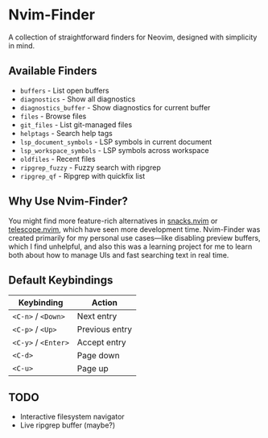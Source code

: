 # Nvim-Finder
A collection of straightforward finders for Neovim, designed with simplicity in mind.

## Available Finders
- `buffers` - List open buffers
- `diagnostics` - Show all diagnostics
- `diagnostics_buffer` - Show diagnostics for current buffer
- `files` - Browse files
- `git_files` - List git-managed files
- `helptags` - Search help tags
- `lsp_document_symbols` - LSP symbols in current document
- `lsp_workspace_symbols` - LSP symbols across workspace
- `oldfiles` - Recent files
- `ripgrep_fuzzy` - Fuzzy search with ripgrep
- `ripgrep_qf` - Ripgrep with quickfix list

## Why Use Nvim-Finder?
You might find more feature-rich alternatives in [snacks.nvim](https://github.com/folke/snacks.nvim) or [telescope.nvim](https://github.com/nvim-telescope/telescope.nvim), which have seen more development time. Nvim-Finder was created primarily for my personal use cases—like disabling preview buffers, which I find unhelpful, and also this was a learning project for me to learn both about how to manage UIs and fast searching text in real time.

## Default Keybindings
| Keybinding         | Action          |
|--------------------|-----------------|
| `<C-n>` / `<Down>` | Next entry      |
| `<C-p>` / `<Up>`   | Previous entry  |
| `<C-y>` / `<Enter>`| Accept entry    |
| `<C-d>`            | Page down       |
| `<C-u>`            | Page up         |

## TODO
- Interactive filesystem navigator
- Live ripgrep buffer (maybe?)

